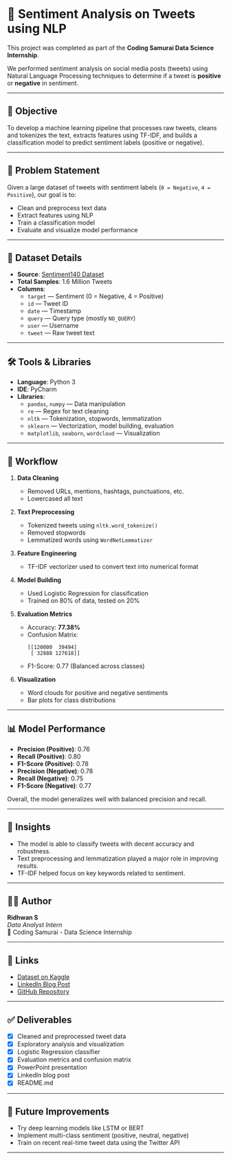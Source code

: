 # 💬 Sentiment Analysis on Tweets using NLP

This project was completed as part of the **Coding Samurai Data Science Internship**.

We performed sentiment analysis on social media posts (tweets) using Natural Language Processing techniques to determine if a tweet is **positive** or **negative** in sentiment.

---

## 📌 Objective

To develop a machine learning pipeline that processes raw tweets, cleans and tokenizes the text, extracts features using TF-IDF, and builds a classification model to predict sentiment labels (positive or negative).

---

## 🧠 Problem Statement

Given a large dataset of tweets with sentiment labels (`0 = Negative`, `4 = Positive`), our goal is to:
- Clean and preprocess text data
- Extract features using NLP
- Train a classification model
- Evaluate and visualize model performance

---

## 📁 Dataset Details

- **Source**: [Sentiment140 Dataset](https://www.kaggle.com/datasets/kazanova/sentiment140)
- **Total Samples**: 1.6 Million Tweets  
- **Columns**:  
  - `target` — Sentiment (0 = Negative, 4 = Positive)  
  - `id` — Tweet ID  
  - `date` — Timestamp  
  - `query` — Query type (mostly `NO_QUERY`)  
  - `user` — Username  
  - `tweet` — Raw tweet text

---

## 🛠️ Tools & Libraries

- **Language**: Python 3  
- **IDE**: PyCharm  
- **Libraries**:
  - `pandas`, `numpy` — Data manipulation
  - `re` — Regex for text cleaning
  - `nltk` — Tokenization, stopwords, lemmatization
  - `sklearn` — Vectorization, model building, evaluation
  - `matplotlib`, `seaborn`, `wordcloud` — Visualization

---

## 🔄 Workflow

1. **Data Cleaning**
   - Removed URLs, mentions, hashtags, punctuations, etc.
   - Lowercased all text

2. **Text Preprocessing**
   - Tokenized tweets using `nltk.word_tokenize()`
   - Removed stopwords
   - Lemmatized words using `WordNetLemmatizer`

3. **Feature Engineering**
   - TF-IDF vectorizer used to convert text into numerical format

4. **Model Building**
   - Used Logistic Regression for classification
   - Trained on 80% of data, tested on 20%

5. **Evaluation Metrics**
   - Accuracy: **77.38%**
   - Confusion Matrix:
     ```
     [[120000  39494]
      [ 32888 127618]]
     ```
   - F1-Score: 0.77 (Balanced across classes)

6. **Visualization**
   - Word clouds for positive and negative sentiments
   - Bar plots for class distributions

---

## 📊 Model Performance

- **Precision (Positive)**: 0.76  
- **Recall (Positive)**: 0.80  
- **F1-Score (Positive)**: 0.78  
- **Precision (Negative)**: 0.78  
- **Recall (Negative)**: 0.75  
- **F1-Score (Negative)**: 0.77  

Overall, the model generalizes well with balanced precision and recall.

---

## 🔮 Insights

- The model is able to classify tweets with decent accuracy and robustness.
- Text preprocessing and lemmatization played a major role in improving results.
- TF-IDF helped focus on key keywords related to sentiment.

---

## 🧑‍💻 Author

**Ridhwan S**  
_Data Analyst Intern_  
📍 Coding Samurai - Data Science Internship

---

## 📎 Links

- [Dataset on Kaggle](https://www.kaggle.com/datasets/kazanova/sentiment140)
- [LinkedIn Blog Post](https://linkedin.com/in/ridhwan-s)
- [GitHub Repository](https://github.com/ridhwansalim/CODING-SAMURAI-INTERNSHIP-TASK)

---

## ✅ Deliverables

- [x] Cleaned and preprocessed tweet data  
- [x] Exploratory analysis and visualization  
- [x] Logistic Regression classifier  
- [x] Evaluation metrics and confusion matrix  
- [x] PowerPoint presentation  
- [x] LinkedIn blog post  
- [x] README.md  

---

## 🚀 Future Improvements

- Try deep learning models like LSTM or BERT  
- Implement multi-class sentiment (positive, neutral, negative)  
- Train on recent real-time tweet data using the Twitter API

---